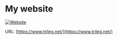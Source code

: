 # My website
[![Website](https://img.shields.io/website-up-down-green-red/http/shields.io.svg?maxAge=2592000)](https://www.trileg.net/)

URL: [https://www.trileg.net/](https://www.trileg.net/)
